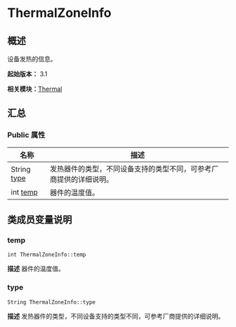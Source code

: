 # ThermalZoneInfo


## 概述

设备发热的信息。

**起始版本：** 3.1

**相关模块：**[Thermal](thermal_v11.md)


## 汇总


### Public 属性

| 名称 | 描述 | 
| -------- | -------- |
| String [type](#type) | 发热器件的类型，不同设备支持的类型不同，可参考厂商提供的详细说明。  | 
| int [temp](#temp) | 器件的温度值。  | 


## 类成员变量说明


### temp

```
int ThermalZoneInfo::temp
```
**描述**
器件的温度值。


### type

```
String ThermalZoneInfo::type
```
**描述**
发热器件的类型，不同设备支持的类型不同，可参考厂商提供的详细说明。
